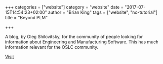 +++
categories = ["website"]
category = "website"
date = "2017-07-15T14:54:23+02:00"
author = "Brian King"
tags = ["website", "no-tutorial"]
title = "Beyond PLM"

+++

A blog, by Oleg Shilovitsky, for the community of people looking for information about Engineering and Manufacturing Software. This has much information relevant for the OSLC community.

[Visit](http://beyondplm.com/)
